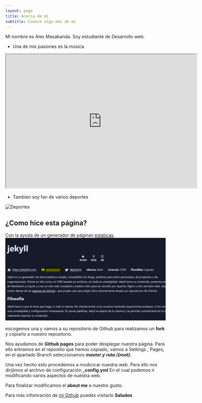 ```yaml
---
layout: page
title: Acerca de mí
subtitle: Conoce algo más de mi
---
```


Mi nombre es Alex Masabanda. Soy estudiante de Desarrollo web:

- Una de mis pasiones es la música

<div>
<p style = 'text-align:center;'>
<iframe width="600" height = "420"
src="https://www.youtube.com/embed/tgbNymZ7vqY">
</iframe>
</p>
</div>


- Tambien soy fan de varios deportes

![Deportes](https://www.edx.org/static/d2b75bcda9cf89d92bf563b009519cea/Aprende_deportes.jpg)


## ¿Como hice esta página?

Con la ayuda de un generador de páginas [estaticas]( https://jamstack.org/generators/).
<img src="/assets/img/cap1.PNG" alt="imagen pg estatica"/>

 escogemos una y vamos a su repositorio de Github para realizamos un **fork** y copiarlo a nuestro repositorio.

Nos ayudamos de **Github pages** para poder desplegar nuestra página.
Para ello entramos en el repositio que hemos copiado, vamos a Settings , Pages, en el apartado Branch seleccionamos ***master y ruta /(root).***

Una vez hecho esto procedemos a modicicar nuestra web.
Para ello nos dirijimos al archivo de configuración **_config.yml**
En el cual podemos ir modificando varios aspectos de nuestra web.

Para finalizar modificamos el **about me** a nuestro gusto.



Para más infomración de [mi Github](https://github.com/adm-10) puedes visitarlo **Saludos** 


